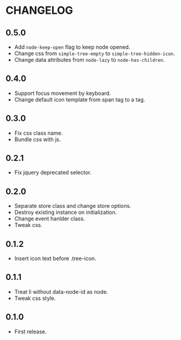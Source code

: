 # CHANGELOG

## 0.5.0

* Add `node-keep-open` flag to keep node opened.
* Change css from `simple-tree-empty` to `simple-tree-hidden-icon`.
* Change data attributes from `node-lazy` to `node-has-children`.

## 0.4.0

* Support focus movement by keyboard.
* Change default icon template from span tag to a tag.

## 0.3.0

* Fix css class name.
* Bundle css with js.

## 0.2.1

* Fix jquery deprecated selector.

## 0.2.0

* Separate store class and change store options.
* Destroy existing instance on initialization.
* Change event hanlder class.
* Tweak css.

## 0.1.2

* Insert icon text before .tree-icon.

## 0.1.1

* Treat li without data-node-id as node.
* Tweak css style.

## 0.1.0

* First release.
